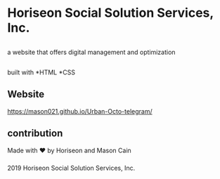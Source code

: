 # Horiseon Social Solution Services, Inc.

##
a website that offers digital management and optimization

##
built with
*HTML
*CSS

## Website
https://mason021.github.io/Urban-Octo-telegram/

## contribution
Made with ❤️️ by Horiseon and Mason Cain

###
2019 Horiseon Social Solution Services, Inc.
